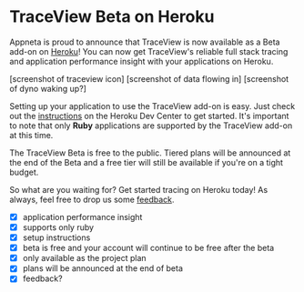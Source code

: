 # TraceView Beta on Heroku

Appneta is proud to announce that TraceView is now available as a Beta add-on
on [Heroku][2]! You can now get TraceView's reliable full stack tracing and
application performance insight with your applications on Heroku.

[screenshot of traceview icon]
[screenshot of data flowing in]
[screenshot of dyno waking up?]

Setting up your application to use the TraceView add-on is easy. Just check out
the [instructions][1] on the Heroku Dev Center to get started. It's important to
note that only **Ruby** applications are supported by the TraceView add-on at
this time.

The TraceView Beta is free to the public. Tiered plans will be announced at the
end of the Beta and a free tier will still be available if you're on a tight
budget.

So what are you waiting for? Get started tracing on Heroku today! As always,
feel free to drop us some [feedback][3].

- [X] application performance insight
- [X] supports only ruby
- [X] setup instructions
- [X] beta is free and your account will continue to be free after the beta
- [X] only available as the project plan
- [X] plans will be announced at the end of beta
- [X] feedback?

[1]: https://devcenter.heroku.com/articles/traceview
[2]: https://www.heroku.com
[3]: https://support.tv.appneta.com
